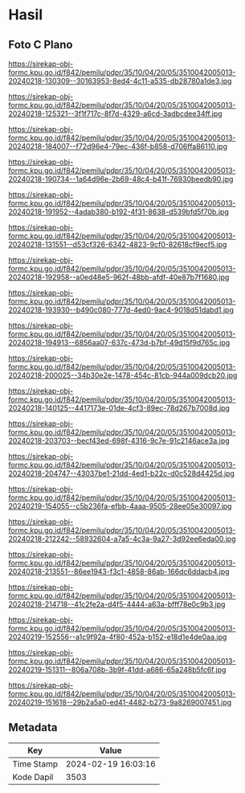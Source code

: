 # Hasil

## Foto C Plano

https://sirekap-obj-formc.kpu.go.id/f842/pemilu/pdpr/35/10/04/20/05/3510042005013-20240218-130309--30163953-8ed4-4c11-a535-db28780a1de3.jpg

https://sirekap-obj-formc.kpu.go.id/f842/pemilu/pdpr/35/10/04/20/05/3510042005013-20240218-125321--3f1f717c-8f7d-4329-a6cd-3adbcdee34ff.jpg

https://sirekap-obj-formc.kpu.go.id/f842/pemilu/pdpr/35/10/04/20/05/3510042005013-20240218-184007--f72d96e4-79ec-436f-b858-d706ffa86110.jpg

https://sirekap-obj-formc.kpu.go.id/f842/pemilu/pdpr/35/10/04/20/05/3510042005013-20240218-190734--1a64d96e-2b69-48c4-b41f-76930beedb90.jpg

https://sirekap-obj-formc.kpu.go.id/f842/pemilu/pdpr/35/10/04/20/05/3510042005013-20240218-191952--4adab380-b192-4f31-8638-d539bfd5f70b.jpg

https://sirekap-obj-formc.kpu.go.id/f842/pemilu/pdpr/35/10/04/20/05/3510042005013-20240218-131551--d53cf326-6342-4823-9cf0-82618cf9ecf5.jpg

https://sirekap-obj-formc.kpu.go.id/f842/pemilu/pdpr/35/10/04/20/05/3510042005013-20240218-192958--a0ed48e5-962f-48bb-afdf-40e87b7f1680.jpg

https://sirekap-obj-formc.kpu.go.id/f842/pemilu/pdpr/35/10/04/20/05/3510042005013-20240218-193930--b490c080-777d-4ed0-9ac4-9018d51dabd1.jpg

https://sirekap-obj-formc.kpu.go.id/f842/pemilu/pdpr/35/10/04/20/05/3510042005013-20240218-194913--6856aa07-637c-473d-b7bf-49d15f9d765c.jpg

https://sirekap-obj-formc.kpu.go.id/f842/pemilu/pdpr/35/10/04/20/05/3510042005013-20240218-200025--34b30e2e-1478-454c-81cb-944a009dcb20.jpg

https://sirekap-obj-formc.kpu.go.id/f842/pemilu/pdpr/35/10/04/20/05/3510042005013-20240218-140125--4417173e-01de-4cf3-89ec-78d267b7008d.jpg

https://sirekap-obj-formc.kpu.go.id/f842/pemilu/pdpr/35/10/04/20/05/3510042005013-20240218-203703--becf43ed-698f-4316-9c7e-91c2146ace3a.jpg

https://sirekap-obj-formc.kpu.go.id/f842/pemilu/pdpr/35/10/04/20/05/3510042005013-20240218-204747--43037be1-21dd-4ed1-b22c-d0c528d4425d.jpg

https://sirekap-obj-formc.kpu.go.id/f842/pemilu/pdpr/35/10/04/20/05/3510042005013-20240219-154055--c5b236fa-efbb-4aaa-9505-28ee05e30097.jpg

https://sirekap-obj-formc.kpu.go.id/f842/pemilu/pdpr/35/10/04/20/05/3510042005013-20240218-212242--58932604-a7a5-4c3a-9a27-3d92ee6eda00.jpg

https://sirekap-obj-formc.kpu.go.id/f842/pemilu/pdpr/35/10/04/20/05/3510042005013-20240218-213551--86ee1943-f3c1-4858-86ab-166dc6ddacb4.jpg

https://sirekap-obj-formc.kpu.go.id/f842/pemilu/pdpr/35/10/04/20/05/3510042005013-20240218-214718--41c2fe2a-d4f5-4444-a63a-bfff78e0c9b3.jpg

https://sirekap-obj-formc.kpu.go.id/f842/pemilu/pdpr/35/10/04/20/05/3510042005013-20240219-152556--a1c9f92a-4f80-452a-b152-e18d1e4de0aa.jpg

https://sirekap-obj-formc.kpu.go.id/f842/pemilu/pdpr/35/10/04/20/05/3510042005013-20240219-151311--806a708b-3b9f-41dd-a686-65a248b5fc6f.jpg

https://sirekap-obj-formc.kpu.go.id/f842/pemilu/pdpr/35/10/04/20/05/3510042005013-20240219-151618--29b2a5a0-ed41-4482-b273-9a8269007451.jpg


## Metadata

| Key        | Value               |
| ---------- | ------------------- |
| Time Stamp | 2024-02-19 16:03:16 |
| Kode Dapil | 3503                |



